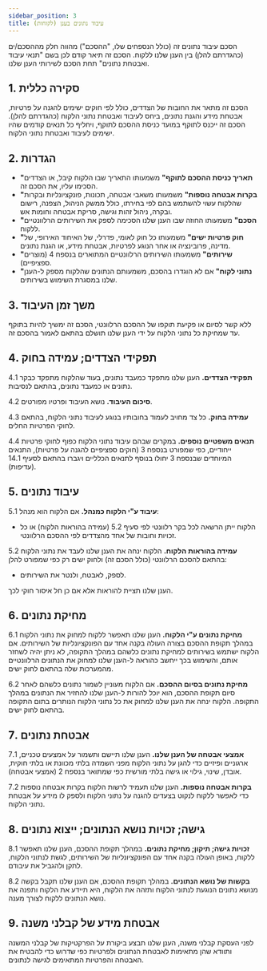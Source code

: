 ```yaml
---
sidebar_position: 3
title: עיבוד נתונים בענן (לקוחות)
---
```


הסכם עיבוד נתונים זה (כולל הנספחים שלו, "ההסכם") מהווה חלק מההסכם/ים (כהגדרתם להלן) בין הענן שלנו ללקוח. הסכם זה תיאר קודם לכן בשם "תנאי עיבוד ואבטחת נתונים" תחת הסכם לשירותי הענן שלנו.

## 1. סקירה כללית

הסכם זה מתאר את החובות של הצדדים, כולל לפי חוקים ישימים להגנה על פרטיות, אבטחת מידע והגנת נתונים, ביחס לעיבוד ואבטחת נתוני הלקוח (כהגדרתם להלן). הסכם זה ייכנס לתוקף במועד כניסת ההסכם לתוקף, ויחליף כל תנאים קודמים שהיו ישימים לעיבוד ואבטחת נתוני הלקוח.

## 2. הגדרות

- **"תאריך כניסת ההסכם לתוקף"** משמעותו התאריך שבו הלקוח קיבל, או הצדדים הסכימו עליו, את הסכם זה.
- **"בקרות אבטחה נוספות"** משמעותו משאבי אבטחה, תכונות, פונקציונליות ובקרות שהלקוח עשוי להשתמש בהם לפי בחירתו, כולל ממשק הניהול, הצפנה, רישום ובקרה, ניהול זהות וגישה, סריקת אבטחה וחומות אש.
- **"הסכם"** משמעותו החוזה שבו הענן שלנו הסכימה לספק את השירותים הרלוונטיים ללקוח.
- **"חוק פרטיות ישים"** משמעותו כל חוק לאומי, פדרלי, של האיחוד האירופי, של מדינה, פרובינציה או אחר הנוגע לפרטיות, אבטחת מידע, או הגנת נתונים.
- **"שירותים"** משמעותו השירותים הרלוונטיים המתוארים בנספח 4 (מוצרים ספציפיים).
- **"נתוני לקוח"** אם לא הוגדרו בהסכם, משמעותם הנתונים שהלקוח מספק ל-הענן שלנו במסגרת השימוש בשירותים.

## 3. משך זמן העיבוד

ללא קשר לסיום או פקיעת תוקפו של ההסכם הרלוונטי, הסכם זה ימשיך להיות בתוקף עד שמחיקת כל נתוני הלקוח על ידי הענן שלנו תושלם בהתאם לאמור בהסכם זה.

## 4. תפקידי הצדדים; עמידה בחוק

4.1 **תפקידי הצדדים.** הענן שלנו מתפקד כמעבד נתונים, בעוד שהלקוח מתפקד כבקר נתונים או כמעבד נתונים, בהתאם לנסיבות.

4.2 **סיכום העיבוד.** נושא העיבוד ופרטיו מפורטים.

4.3 **עמידה בחוק.** כל צד מחויב לעמוד בחובותיו בנוגע לעיבוד נתוני הלקוח, בהתאם לחוקי הפרטיות החלים.

4.4 **תנאים משפטיים נוספים.** במקרים שבהם עיבוד נתוני הלקוח כפוף לחוקי פרטיות ייחודיים, כפי שמפורט בנספח 3 (חוקים ספציפיים להגנה על פרטיות), התנאים המיוחדים שבנספח 3 יחולו בנוסף לתנאים הכלליים ויגברו בהתאם לסעיף 14.1 (עדיפות).

## 5. עיבוד נתונים

5.1 **עיבוד ע"י הלקוח כמנהל.** אם הלקוח הוא מנהל:

- הלקוח ייתן הרשאה לכל בקר רלוונטי לפי סעיף 5.2 (עמידה בהוראות הלקוח) או כל זכויות וחובות של אחד מהצדדים לפי ההסכם הרלוונטי.

5.2 **עמידה בהוראות הלקוח.** הלקוח ינחה את הענן שלנו לעבד את נתוני הלקוח בהתאם להסכם הרלוונטי (כולל הסכם זה) ולחוק ישים רק כפי שמפורט להלן:

- לספק, לאבטח, ולנטר את השירותים.

הענן שלנו תציית להוראות אלא אם כן חל איסור חוקי לכך.

## 6. מחיקת נתונים

6.1 **מחיקת נתונים ע"י הלקוח.** הענן שלנו תאפשר ללקוח למחוק את נתוני הלקוח במהלך תקופת ההסכם בצורה העולה בקנה אחד עם הפונקציונליות של השירותים. אם הלקוח ישתמש בשירותים למחיקת נתונים כלשהם במהלך התקופה, לא ניתן יהיה לשחזר אותם, והשימוש בכך ייחשב כהוראה ל-הענן שלנו למחוק את הנתונים הרלוונטיים מהמערכות שלה בהתאם לחוק ישים.

6.2 **מחיקת נתונים בסיום ההסכם.** אם הלקוח מעוניין לשמור נתונים כלשהם לאחר סיום תקופת ההסכם, הוא יוכל להורות ל-הענן שלנו להחזיר את הנתונים במהלך התקופה. הלקוח ינחה את הענן שלנו למחוק את כל נתוני הלקוח הנותרים בתום התקופה בהתאם לחוק ישים.

## 7. אבטחת נתונים

7.1 **אמצעי אבטחה של הענן שלנו.** הענן שלנו תיישם ותשמור על אמצעים טכניים, ארגוניים ופיזיים כדי להגן על נתוני הלקוח מפני השמדה בלתי מכוונת או בלתי חוקית, אובדן, שינוי, גילוי או גישה בלתי מורשית כפי שמתואר בנספח 2 (אמצעי אבטחה).

7.2 **בקרות אבטחה נוספות.** הענן שלנו תעמיד לרשות הלקוח בקרות אבטחה נוספות כדי לאפשר ללקוח לנקוט בצעדים להגנה על נתוני הלקוח ולספק לו מידע על אבטחת נתוני הלקוח.

## 8. גישה; זכויות נושא הנתונים; ייצוא נתונים

8.1 **זכויות גישה; תיקון; מחיקת נתונים.** במהלך תקופת ההסכם, הענן שלנו תאפשר ללקוח, באופן העולה בקנה אחד עם הפונקציונליות של השירותים, לגשת לנתוני הלקוח, לתקן ולהגביל את עיבודם.

8.2 **בקשות של נושא הנתונים.** במהלך תקופת ההסכם, אם הענן שלנו תקבל בקשה מנושא נתונים הנוגעת לנתוני הלקוח ותזהה את הלקוח, היא תיידע את הלקוח ותפנה את נושא הנתונים ללקוח לצורך מענה.

## 9. אבטחת מידע של קבלני משנה

לפני העסקת קבלני משנה, הענן שלנו תבצע ביקורת על הפרקטיקות של קבלני המשנה ותוודא שהן מתאימות לאבטחת הנתונים ולפרטיות כפי שדרוש כדי להבטיח את האבטחה והפרטיות המתאימים לגישה לנתונים.